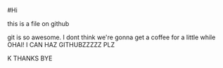 #Hi

this is a file on github

git is so awesome. I dont think we're gonna get a coffee for a little while
OHAI! I CAN HAZ GITHUBZZZZZ PLZ

K THANKS BYE

